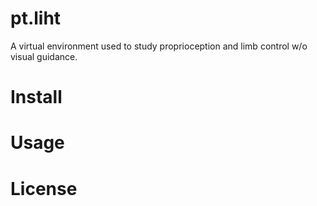 # pt.liht
A virtual environment used to study proprioception and limb control w/o visual guidance.
# Install
# Usage
# License
